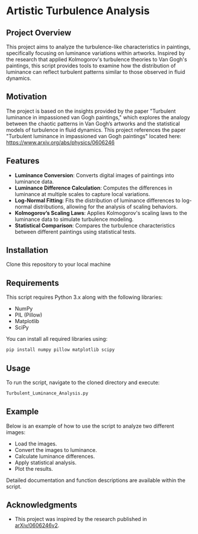 # Artistic Turbulence Analysis

## Project Overview
This project aims to analyze the turbulence-like characteristics in paintings, specifically focusing on luminance variations within artworks. Inspired by the research that applied Kolmogorov's turbulence theories to Van Gogh's paintings, this script provides tools to examine how the distribution of luminance can reflect turbulent patterns similar to those observed in fluid dynamics.

## Motivation
The project is based on the insights provided by the paper "Turbulent luminance in impassioned van Gogh paintings," which explores the analogy between the chaotic patterns in Van Gogh’s artworks and the statistical models of turbulence in fluid dynamics.  This project references the paper "Turbulent luminance in impassioned van Gogh paintings" located here: https://www.arxiv.org/abs/physics/0606246

## Features
- **Luminance Conversion**: Converts digital images of paintings into luminance data.
- **Luminance Difference Calculation**: Computes the differences in luminance at multiple scales to capture local variations.
- **Log-Normal Fitting**: Fits the distribution of luminance differences to log-normal distributions, allowing for the analysis of scaling behaviors.
- **Kolmogorov’s Scaling Laws**: Applies Kolmogorov's scaling laws to the luminance data to simulate turbulence modeling.
- **Statistical Comparison**: Compares the turbulence characteristics between different paintings using statistical tests.

## Installation
Clone this repository to your local machine

## Requirements
This script requires Python 3.x along with the following libraries:

- NumPy
- PIL (Pillow)
- Matplotlib
- SciPy

You can install all required libraries using:
```bash
pip install numpy pillow matplotlib scipy
```

## Usage
To run the script, navigate to the cloned directory and execute:
```bash
Turbulent_Luminance_Analysis.py
```

## Example
Below is an example of how to use the script to analyze two different images:

- Load the images.
- Convert the images to luminance.
- Calculate luminance differences.
- Apply statistical analysis.
- Plot the results.

Detailed documentation and function descriptions are available within the script.

## Acknowledgments
- This project was inspired by the research published in [arXiv/0606246v2](https://www.arxiv.org/abs/physics/0606246).

